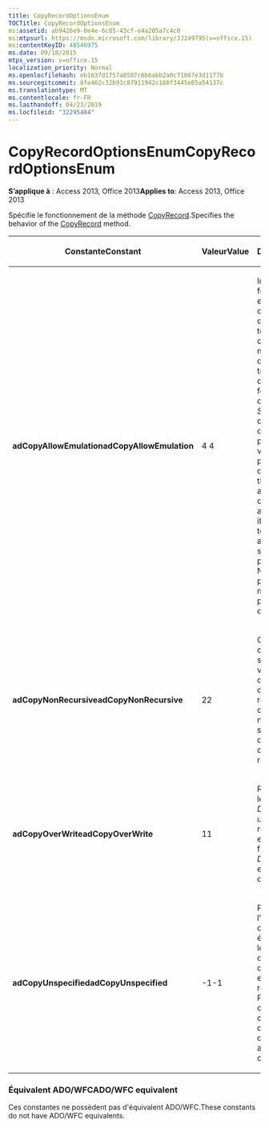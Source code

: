 ```yaml
---
title: CopyRecordOptionsEnum
TOCTitle: CopyRecordOptionsEnum
ms:assetid: ab9426e9-0e4e-6c85-43cf-e4a205a7c4c0
ms:mtpsurl: https://msdn.microsoft.com/library/JJ249795(v=office.15)
ms:contentKeyID: 48546975
ms.date: 09/18/2015
mtps_version: v=office.15
localization_priority: Normal
ms.openlocfilehash: eb1637d1757a8507c6b6abb2a0c71867e3d1177b
ms.sourcegitcommit: 8fe462c32b91c87911942c188f3445e85a54137c
ms.translationtype: MT
ms.contentlocale: fr-FR
ms.lasthandoff: 04/23/2019
ms.locfileid: "32295484"
---
```

# <a name="copyrecordoptionsenum"></a><span data-ttu-id="946ce-102">CopyRecordOptionsEnum</span><span class="sxs-lookup"><span data-stu-id="946ce-102">CopyRecordOptionsEnum</span></span>


<span data-ttu-id="946ce-103">**S’applique à** : Access 2013, Office 2013</span><span class="sxs-lookup"><span data-stu-id="946ce-103">**Applies to**: Access 2013, Office 2013</span></span>

<span data-ttu-id="946ce-104">Spécifie le fonctionnement de la méthode [CopyRecord](copyrecord-method-ado.md).</span><span class="sxs-lookup"><span data-stu-id="946ce-104">Specifies the behavior of the [CopyRecord](copyrecord-method-ado.md) method.</span></span>

<table>
<colgroup>
<col style="width: 33%" />
<col style="width: 33%" />
<col style="width: 33%" />
</colgroup>
<thead>
<tr class="header">
<th><p><span data-ttu-id="946ce-105">Constante</span><span class="sxs-lookup"><span data-stu-id="946ce-105">Constant</span></span></p></th>
<th><p><span data-ttu-id="946ce-106">Valeur</span><span class="sxs-lookup"><span data-stu-id="946ce-106">Value</span></span></p></th>
<th><p><span data-ttu-id="946ce-107">Description</span><span class="sxs-lookup"><span data-stu-id="946ce-107">Description</span></span></p></th>
</tr>
</thead>
<tbody>
<tr class="odd">
<td><p><span data-ttu-id="946ce-108"><strong>adCopyAllowEmulation</strong></span><span class="sxs-lookup"><span data-stu-id="946ce-108"><strong>adCopyAllowEmulation</strong></span></span></p></td>
<td><p><span data-ttu-id="946ce-109">4 </span><span class="sxs-lookup"><span data-stu-id="946ce-109">4</span></span></p></td>
<td><p><span data-ttu-id="946ce-p101">Indique que le fournisseur <em>Source</em> essaye de simuler une copie à l’aide d’opérations de téléchargement et de chargement si cette méthode échoue parce que <em>Destination</em> se trouve sur un serveur différent ou si le fournisseur est différent de celui de la <em>Source</em>. Il est à noter que, selon les fonctions des fournisseurs, les performances peuvent varier, allant jusqu’à la perte de données.</span><span class="sxs-lookup"><span data-stu-id="946ce-p101">Indicates that the <em>Source</em> provider attempts to simulate the copy using download and upload operations if this method fails due to <em>Destination</em> being on a different server or is serviced by a different provider than <em>Source</em>. Note that differing provider capabilities may hamper performance or lose data.</span></span></p></td>
</tr>
<tr class="even">
<td><p><span data-ttu-id="946ce-112"><strong>adCopyNonRecursive</strong></span><span class="sxs-lookup"><span data-stu-id="946ce-112"><strong>adCopyNonRecursive</strong></span></span></p></td>
<td><p><span data-ttu-id="946ce-113">2</span><span class="sxs-lookup"><span data-stu-id="946ce-113">2</span></span></p></td>
<td><p><span data-ttu-id="946ce-p102">Copie le répertoire en cours, mais aucun de ses sous-répertoires, vers l'emplacement de destination. L'opération de copie n'est pas récursive.</span><span class="sxs-lookup"><span data-stu-id="946ce-p102">Copies the current directory, but none of its subdirectories, to the destination. The copy operation is not recursive.</span></span></p></td>
</tr>
<tr class="odd">
<td><p><span data-ttu-id="946ce-116"><strong>adCopyOverWrite</strong></span><span class="sxs-lookup"><span data-stu-id="946ce-116"><strong>adCopyOverWrite</strong></span></span></p></td>
<td><p><span data-ttu-id="946ce-117">1</span><span class="sxs-lookup"><span data-stu-id="946ce-117">1</span></span></p></td>
<td><p><span data-ttu-id="946ce-118">Remplace le fichier ou le répertoire si la <em>Destination</em> pointe sur un fichier ou un répertoire existant.</span><span class="sxs-lookup"><span data-stu-id="946ce-118">Overwrites the file or directory if the <em>Destination</em> points to an existing file or directory.</span></span></p></td>
</tr>
<tr class="even">
<td><p><span data-ttu-id="946ce-119"><strong>adCopyUnspecified</strong></span><span class="sxs-lookup"><span data-stu-id="946ce-119"><strong>adCopyUnspecified</strong></span></span></p></td>
<td><p><span data-ttu-id="946ce-120">-1</span><span class="sxs-lookup"><span data-stu-id="946ce-120">-1</span></span></p></td>
<td><p><span data-ttu-id="946ce-p103">Par défaut. Effectue l'opération de copie par défaut : l'opération échoue si le fichier ou le répertoire de destination existe déjà, ou si l'opération effectue une copie récursive.</span><span class="sxs-lookup"><span data-stu-id="946ce-p103">Default. Performs the default copy operation: The operation fails if the destination file or directory already exists, and the operation copies recursively.</span></span></p></td>
</tr>
</tbody>
</table>


### <a name="adowfc-equivalent"></a><span data-ttu-id="946ce-123">Équivalent ADO/WFC</span><span class="sxs-lookup"><span data-stu-id="946ce-123">ADO/WFC equivalent</span></span>

<span data-ttu-id="946ce-124">Ces constantes ne possèdent pas d'équivalent ADO/WFC.</span><span class="sxs-lookup"><span data-stu-id="946ce-124">These constants do not have ADO/WFC equivalents.</span></span>

